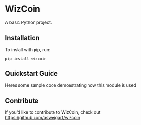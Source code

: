 WizCoin
======

A basic Python project.

Installation
------------

To install with pip, run:

    pip install wizcoin

Quickstart Guide
----------------

Heres some sample code demonstrating how this module is used



Contribute
----------

If you'd like to contribute to WizCoin, check out https://github.com/asweigart/wizcoin
